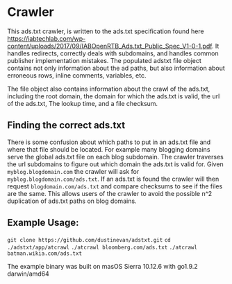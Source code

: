 # Crawler
This ads.txt crawler, is written to the ads.txt specification found here https://iabtechlab.com/wp-content/uploads/2017/09/IABOpenRTB_Ads.txt_Public_Spec_V1-0-1.pdf. It handles redirects, correctly deals with subdomains, and handles common publisher implementation mistakes. The populated adstxt file object contains not only information about the ad paths, but also information about erroneous rows, inline comments, variables, etc. 

The file object also contains information about the crawl of the ads.txt, including the root domain, the domain for which the ads.txt is valid, the url of the ads.txt, The lookup time, and a file checksum. 

## Finding the correct ads.txt
There is some confusion about which paths to put in an ads.txt file and where that file should be located. For example many blogging domains serve the global ads.txt file on each blog subdomain. The crawler traverses the url subdomains to figure out which domain the ads.txt is valid for. Given ```myblog.blogdomain.com``` the crawler will ask for ```myblog.blogdomain.com/ads.txt```. If an ads.txt is found the crawler will then request ```blogdomain.com/ads.txt``` and compare checksums to see if the files are the same. This allows users of the crawler to avoid the possible n^2 duplication of ads.txt paths on blog domains.

## Example Usage:
```git clone https://github.com/dustinevan/adstxt.git```
```cd ./adstxt/app/atcrawl```
```./atcrawl bloomberg.com/ads.txt```
```./atcrawl batman.wikia.com/ads.txt```

The example binary was built on masOS Sierra 10.12.6 with go1.9.2 darwin/amd64


